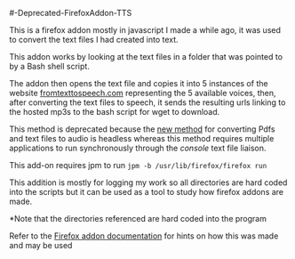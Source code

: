 #-Deprecated-FirefoxAddon-TTS

This is a firefox addon mostly in javascript I made a while ago, it was used to convert the text files I had created into text.

This addon works by looking at the text files in a folder that was pointed to by a Bash shell script.

The addon then opens the text file and copies it into 5 instances of the website [fromtexttospeech.com](www.fromtexttospeech.com) representing the 5 available voices, then, after converting the text files to speech, it sends the resulting urls linking to the hosted mp3s to the bash script for wget to download.

This method is deprecated because the [new method](https://github.com/KhalfaniWadlington/Convert-Book-or-PDF-To-Audio) for converting Pdfs and text files to audio is headless whereas this method requires multiple applications to run synchronously through the *console* text file liaison.

This add-on requires jpm to run ```jpm -b /usr/lib/firefox/firefox run ```

This addition is mostly for logging my work so all directories are hard coded into the scripts but it can be used as a tool to study how firefox addons are made.

*Note that the directories referenced are hard coded into the program

Refer to the [Firefox addon documentation](https://developer.mozilla.org/en-US/Add-ons/SDK) for hints on how this was made and may be used
